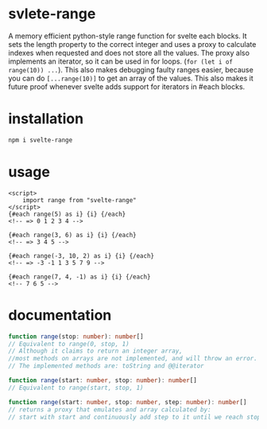 # svlete-range
A memory efficient python-style range function for svelte each blocks. It sets the length property to the correct integer and uses a proxy to calculate indexes when requested and does not store all the values. The proxy also implements an iterator, so it can be used in for loops. (`for (let i of range(10)) ...`). This also makes debugging faulty ranges easier, because you can do `[...range(10)]` to get an array of the values. This also makes it future proof whenever svelte adds support for iterators in #each blocks.

# installation
```bash
npm i svelte-range
```

# usage
```svelte
<script>
    import range from "svelte-range"
</script>
{#each range(5) as i} {i} {/each}
<!-- => 0 1 2 3 4 -->

{#each range(3, 6) as i} {i} {/each}
<!-- => 3 4 5 -->

{#each range(-3, 10, 2) as i} {i} {/each}
<!-- => -3 -1 1 3 5 7 9 -->

{#each range(7, 4, -1) as i} {i} {/each}
<!-- 7 6 5 -->
```

# documentation
```typescript
function range(stop: number): number[]
// Equivalent to range(0, stop, 1)
// Although it claims to return an integer array,
//most methods on arrays are not implemented, and will throw an error.
// The implemented methods are: toString and @@iterator

function range(start: number, stop: number): number[]
// Equivalent to range(start, stop, 1)

function range(start: number, stop: number, step: number): number[]
// returns a proxy that emulates and array calculated by:
// start with start and continuously add step to it until we reach stop (or pass by it)

```